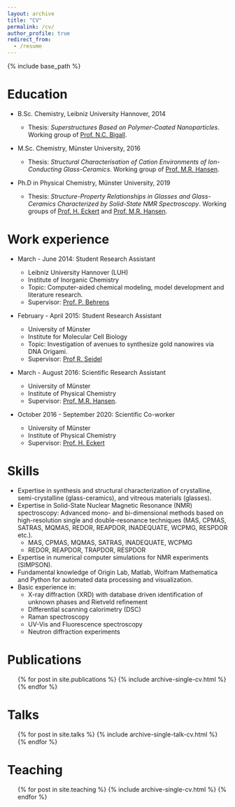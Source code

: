 ```yaml
---
layout: archive
title: "CV"
permalink: /cv/
author_profile: true
redirect_from:
  - /resume
---
```


{% include base_path %}

Education
======
* B.Sc. Chemistry, Leibniz University Hannover, 2014
  * Thesis: *Superstructures Based on Polymer-Coated Nanoparticles*. Working group of [Prof. N.C. Bigall](https://www.pci.uni-hannover.de/en/research/research-groups/bigall-group/).

* M.Sc. Chemistry, Münster University, 2016
  * Thesis: *Structural Characterisation of Cation Environments of Ion-Conducting Glass-Ceramics*. Working group of [Prof. M.R. Hansen](https://www.uni-muenster.de/Chemie.pc/forschung/hansen/group/index.html).

* Ph.D in Physical Chemistry, Münster University, 2019
  * Thesis: *Structure-Property Relationships in Glasses and Glass-Ceramics Characterized by Solid-State NMR Spectroscopy*. Working groups of [Prof. H. Eckert](http://www.ifsc.usp.br/lemaf/) and [Prof. M.R. Hansen](https://www.uni-muenster.de/Chemie.pc/forschung/hansen/group/index.html).

Work experience
======
* March - June 2014: Student Research Assistant
  * Leibniz University Hannover (LUH)
  * Institute of Inorganic Chemistry
  * Topic: Computer-aided chemical modeling, model development and literature research.
  * Supervisor: [Prof. P. Behrens](https://www.aci.uni-hannover.de/de/forschung/forschungsschwerpunkte/ag-behrens/)

* February - April 2015: Student Research Assistant
  * University of Münster
  * Institute for Molecular Cell Biology
  * Topic: Investigation of avenues to synthesize gold nanowires via DNA Origami.
  * Supervisor: [Prof R. Seidel](https://debye.physgeo.uni-leipzig.de/mbp/)

* March - August 2016: Scientific Research Assistant
  * University of Münster
  * Institute of Physical Chemistry
  * Supervisor: [Prof. M.R. Hansen](https://www.uni-muenster.de/Chemie.pc/forschung/hansen/group/index.html).

* October 2016 - September 2020: Scientific Co-worker
  * University of Münster
  * Institute of Physical Chemistry
  * Supervisor: [Prof. H. Eckert](http://www.ifsc.usp.br/lemaf/)

Skills
======
* Expertise in synthesis and structural characterization of crystalline, semi-crystalline (glass-ceramics), and vitreous materials (glasses).
* Expertise in Solid-State Nuclear Magnetic Resonance (NMR) spectroscopy: Advanced mono- and bi-dimensional methods based on high-resolution single and double-resonance techniques (MAS, CPMAS, SATRAS, MQMAS, REDOR, REAPDOR, INADEQUATE, WCPMG, RESPDOR etc.).
  * MAS, CPMAS, MQMAS, SATRAS, INADEQUATE, WCPMG
  * REDOR, REAPDOR, TRAPDOR, RESPDOR
* Expertise in numerical computer simulations for NMR experiments (SIMPSON).
* Fundamental knowledge of Origin Lab, Matlab, Wolfram Mathematica and Python for automated data processing and visualization.
* Basic experience in:
  * X-ray diffraction (XRD) with database driven identification of unknown phases and Rietveld refinement
  * Differential scanning calorimetry (DSC)
  * Raman spectroscopy 
  * UV-Vis and Fluorescence spectroscopy
  * Neutron diffraction experiments

Publications
======
  <ul>{% for post in site.publications %}
    {% include archive-single-cv.html %}
  {% endfor %}</ul>
  
Talks
======
  <ul>{% for post in site.talks %}
    {% include archive-single-talk-cv.html %}
  {% endfor %}</ul>
  
Teaching
======
  <ul>{% for post in site.teaching %}
    {% include archive-single-cv.html %}
  {% endfor %}</ul>
  

